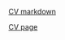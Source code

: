 [CV markdown](https://leviathantik.github.io/rsschool-cv/cv)

[CV page](https://leviathantik.github.io/rsschool-cv/)
